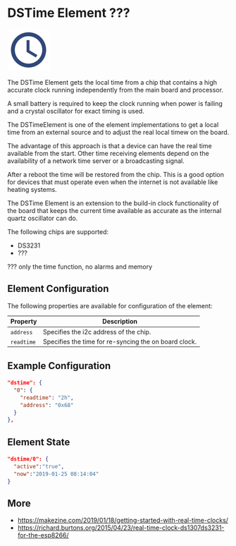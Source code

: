 # DSTime Element ???

<div class="excerpt">
  <img src="/i/dstime.svg">
  <p>The DSTime Element gets the local time from a chip that contains a high accurate clock running independently from the main board and processor.</p>
</div>

A small battery is required to keep the clock running when power is failing and a crystal oscillator for exact timing is used.

The DSTimeElement is one of the element implementations to get a local time from an external source and to adjust the real local timew on the board.

The advantage of this approach is that a device can have the real time available from the start. Other time receiving elements depend on the availability of a network time server or a broadcasting signal.

After a reboot the time will be restored from the chip. This is a good option for devices that must operate even when the internet is not available like heating systems.

The DSTime Element is an extension to the build-in clock functionality of the board that keeps the current time available as accurate as the internal quartz oscillator can do.

The following chips are supported:

* DS3231
* ???

??? only the time function, no alarms and memory

## Element Configuration

The following properties are available for configuration of the element:

| Property   | Description                                           |
| ---------- | ----------------------------------------------------- |
| `address`  | Specifies the i2c address of the chip.                |
| `readtime` | Specifies the time for re-syncing the on board clock. |


## Example Configuration

```JSON
"dstime": {
  "0": {
    "readtime": "2h",
    "address": "0x68"
  }
},
```

## Element State


```JSON
"dstime/0": {
  "active":"true",
  "now":"2019-01-25 08:14:04"
}
```



## More
* <https://makezine.com/2019/01/18/getting-started-with-real-time-clocks/>
* <https://richard.burtons.org/2015/04/23/real-time-clock-ds1307ds3231-for-the-esp8266/>